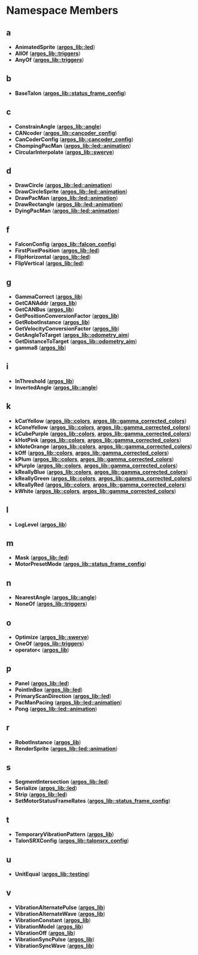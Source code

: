 
# Namespace Members



## a

* **AnimatedSprite** ([**argos\_lib::led**](namespaceargos__lib_1_1led.md))
* **AllOf** ([**argos\_lib::triggers**](namespaceargos__lib_1_1triggers.md))
* **AnyOf** ([**argos\_lib::triggers**](namespaceargos__lib_1_1triggers.md))


## b

* **BaseTalon** ([**argos\_lib::status\_frame\_config**](namespaceargos__lib_1_1status__frame__config.md))


## c

* **ConstrainAngle** ([**argos\_lib::angle**](namespaceargos__lib_1_1angle.md))
* **CANcoder** ([**argos\_lib::cancoder\_config**](namespaceargos__lib_1_1cancoder__config.md))
* **CanCoderConfig** ([**argos\_lib::cancoder\_config**](namespaceargos__lib_1_1cancoder__config.md))
* **ChompingPacMan** ([**argos\_lib::led::animation**](namespaceargos__lib_1_1led_1_1animation.md))
* **CircularInterpolate** ([**argos\_lib::swerve**](namespaceargos__lib_1_1swerve.md))


## d

* **DrawCircle** ([**argos\_lib::led::animation**](namespaceargos__lib_1_1led_1_1animation.md))
* **DrawCircleSprite** ([**argos\_lib::led::animation**](namespaceargos__lib_1_1led_1_1animation.md))
* **DrawPacMan** ([**argos\_lib::led::animation**](namespaceargos__lib_1_1led_1_1animation.md))
* **DrawRectangle** ([**argos\_lib::led::animation**](namespaceargos__lib_1_1led_1_1animation.md))
* **DyingPacMan** ([**argos\_lib::led::animation**](namespaceargos__lib_1_1led_1_1animation.md))


## f

* **FalconConfig** ([**argos\_lib::falcon\_config**](namespaceargos__lib_1_1falcon__config.md))
* **FirstPixelPosition** ([**argos\_lib::led**](namespaceargos__lib_1_1led.md))
* **FlipHorizontal** ([**argos\_lib::led**](namespaceargos__lib_1_1led.md))
* **FlipVertical** ([**argos\_lib::led**](namespaceargos__lib_1_1led.md))


## g

* **GammaCorrect** ([**argos\_lib**](namespaceargos__lib.md))
* **GetCANAddr** ([**argos\_lib**](namespaceargos__lib.md))
* **GetCANBus** ([**argos\_lib**](namespaceargos__lib.md))
* **GetPositionConversionFactor** ([**argos\_lib**](namespaceargos__lib.md))
* **GetRobotInstance** ([**argos\_lib**](namespaceargos__lib.md))
* **GetVelocityConversionFactor** ([**argos\_lib**](namespaceargos__lib.md))
* **GetAngleToTarget** ([**argos\_lib::odometry\_aim**](namespaceargos__lib_1_1odometry__aim.md))
* **GetDistanceToTarget** ([**argos\_lib::odometry\_aim**](namespaceargos__lib_1_1odometry__aim.md))
* **gamma8** ([**argos\_lib**](namespaceargos__lib.md))


## i

* **InThreshold** ([**argos\_lib**](namespaceargos__lib.md))
* **InvertedAngle** ([**argos\_lib::angle**](namespaceargos__lib_1_1angle.md))


## k

* **kCatYellow** ([**argos\_lib::colors**](namespaceargos__lib_1_1colors.md), [**argos\_lib::gamma\_corrected\_colors**](namespaceargos__lib_1_1gamma__corrected__colors.md))
* **kConeYellow** ([**argos\_lib::colors**](namespaceargos__lib_1_1colors.md), [**argos\_lib::gamma\_corrected\_colors**](namespaceargos__lib_1_1gamma__corrected__colors.md))
* **kCubePurple** ([**argos\_lib::colors**](namespaceargos__lib_1_1colors.md), [**argos\_lib::gamma\_corrected\_colors**](namespaceargos__lib_1_1gamma__corrected__colors.md))
* **kHotPink** ([**argos\_lib::colors**](namespaceargos__lib_1_1colors.md), [**argos\_lib::gamma\_corrected\_colors**](namespaceargos__lib_1_1gamma__corrected__colors.md))
* **kNoteOrange** ([**argos\_lib::colors**](namespaceargos__lib_1_1colors.md), [**argos\_lib::gamma\_corrected\_colors**](namespaceargos__lib_1_1gamma__corrected__colors.md))
* **kOff** ([**argos\_lib::colors**](namespaceargos__lib_1_1colors.md), [**argos\_lib::gamma\_corrected\_colors**](namespaceargos__lib_1_1gamma__corrected__colors.md))
* **kPlum** ([**argos\_lib::colors**](namespaceargos__lib_1_1colors.md), [**argos\_lib::gamma\_corrected\_colors**](namespaceargos__lib_1_1gamma__corrected__colors.md))
* **kPurple** ([**argos\_lib::colors**](namespaceargos__lib_1_1colors.md), [**argos\_lib::gamma\_corrected\_colors**](namespaceargos__lib_1_1gamma__corrected__colors.md))
* **kReallyBlue** ([**argos\_lib::colors**](namespaceargos__lib_1_1colors.md), [**argos\_lib::gamma\_corrected\_colors**](namespaceargos__lib_1_1gamma__corrected__colors.md))
* **kReallyGreen** ([**argos\_lib::colors**](namespaceargos__lib_1_1colors.md), [**argos\_lib::gamma\_corrected\_colors**](namespaceargos__lib_1_1gamma__corrected__colors.md))
* **kReallyRed** ([**argos\_lib::colors**](namespaceargos__lib_1_1colors.md), [**argos\_lib::gamma\_corrected\_colors**](namespaceargos__lib_1_1gamma__corrected__colors.md))
* **kWhite** ([**argos\_lib::colors**](namespaceargos__lib_1_1colors.md), [**argos\_lib::gamma\_corrected\_colors**](namespaceargos__lib_1_1gamma__corrected__colors.md))


## l

* **LogLevel** ([**argos\_lib**](namespaceargos__lib.md))


## m

* **Mask** ([**argos\_lib::led**](namespaceargos__lib_1_1led.md))
* **MotorPresetMode** ([**argos\_lib::status\_frame\_config**](namespaceargos__lib_1_1status__frame__config.md))


## n

* **NearestAngle** ([**argos\_lib::angle**](namespaceargos__lib_1_1angle.md))
* **NoneOf** ([**argos\_lib::triggers**](namespaceargos__lib_1_1triggers.md))


## o

* **Optimize** ([**argos\_lib::swerve**](namespaceargos__lib_1_1swerve.md))
* **OneOf** ([**argos\_lib::triggers**](namespaceargos__lib_1_1triggers.md))
* **operator&lt;** ([**argos\_lib**](namespaceargos__lib.md))


## p

* **Panel** ([**argos\_lib::led**](namespaceargos__lib_1_1led.md))
* **PointInBox** ([**argos\_lib::led**](namespaceargos__lib_1_1led.md))
* **PrimaryScanDirection** ([**argos\_lib::led**](namespaceargos__lib_1_1led.md))
* **PacManPacing** ([**argos\_lib::led::animation**](namespaceargos__lib_1_1led_1_1animation.md))
* **Pong** ([**argos\_lib::led::animation**](namespaceargos__lib_1_1led_1_1animation.md))


## r

* **RobotInstance** ([**argos\_lib**](namespaceargos__lib.md))
* **RenderSprite** ([**argos\_lib::led::animation**](namespaceargos__lib_1_1led_1_1animation.md))


## s

* **SegmentIntersection** ([**argos\_lib::led**](namespaceargos__lib_1_1led.md))
* **Serialize** ([**argos\_lib::led**](namespaceargos__lib_1_1led.md))
* **Strip** ([**argos\_lib::led**](namespaceargos__lib_1_1led.md))
* **SetMotorStatusFrameRates** ([**argos\_lib::status\_frame\_config**](namespaceargos__lib_1_1status__frame__config.md))


## t

* **TemporaryVibrationPattern** ([**argos\_lib**](namespaceargos__lib.md))
* **TalonSRXConfig** ([**argos\_lib::talonsrx\_config**](namespaceargos__lib_1_1talonsrx__config.md))


## u

* **UnitEqual** ([**argos\_lib::testing**](namespaceargos__lib_1_1testing.md))


## v

* **VibrationAlternatePulse** ([**argos\_lib**](namespaceargos__lib.md))
* **VibrationAlternateWave** ([**argos\_lib**](namespaceargos__lib.md))
* **VibrationConstant** ([**argos\_lib**](namespaceargos__lib.md))
* **VibrationModel** ([**argos\_lib**](namespaceargos__lib.md))
* **VibrationOff** ([**argos\_lib**](namespaceargos__lib.md))
* **VibrationSyncPulse** ([**argos\_lib**](namespaceargos__lib.md))
* **VibrationSyncWave** ([**argos\_lib**](namespaceargos__lib.md))




